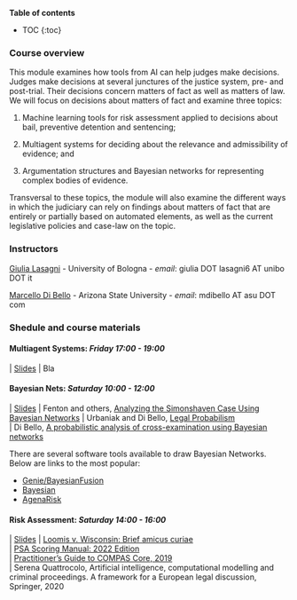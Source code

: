 **Table of contents** 
* TOC
{:toc}


### Course overview

This module examines how tools from AI can help judges make decisions.  Judges make decisions at several junctures of 
the justice system, pre- and post-trial. Their decisions concern matters of fact as well as matters of law. 
We will focus on decisions about matters of fact and examine three topics:

  1. Machine learning tools for risk assessment applied to decisions about bail, preventive detention and sentencing;

  2. Multiagent systems for deciding about the relevance and admissibility of evidence; and

  3. Argumentation structures and Bayesian networks for representing complex bodies of evidence.

Transversal to these topics, the module will also examine the different ways in which the judiciary 
can rely on findings about matters of fact that are entirely or partially based on automated elements, 
as well as the current legislative policies and case-law on the topic.

### Instructors

[Giulia Lasagni][GL] - University of Bologna - *email*: giulia DOT lasagni6 AT unibo DOT it

[Marcello Di Bello][MDB] - Arizona State University - *email*: mdibello AT asu DOT com

[GL]: https://www.unibo.it/sitoweb/giulia.lasagni6/en
[MDB]: www.marcellodibello.com

### Shedule and course materials


#### Multiagent Systems: *Friday 17:00 - 19:00*  

|       [Slides]()
|       Bla

#### Bayesian Nets: *Saturday 10:00 - 12:00* 


|       [Slides]()
|       Fenton and others, [Analyzing the Simonshaven Case Using Bayesian Networks][S]
|       Urbaniak and Di Bello, [Legal Probabilism][LP]                                           
|       Di Bello, [A probabilistic analysis of cross-examination using Bayesian networks][C]

There are several software tools available to draw Bayesian Networks. Below are links to the most popular:
- [Genie/BayesianFusion](https://www.bayesfusion.com/)
- [Bayesian](https://www.bayesia.com/)
- [AgenaRisk](https://www.agenarisk.com/)

[LP]: https://plato.stanford.edu/entries/legal-probabilism/
[S]: https://onlinelibrary.wiley.com/doi/full/10.1111/tops.12417
[C]: https://onlinelibrary.wiley.com/doi/abs/10.1111/phis.12209

#### Risk Assessment:  *Saturday 14:00 - 16:00*     

|       [Slides]()
|       [Loomis v. Wisconsin: Brief amicus curiae][LW]                    
|       [PSA Scoring Manual: 2022 Edition][PSA]                           
|       [Practitioner’s Guide to COMPAS Core, 2019][COMPAS]     
|        Serena Quattrocolo, Artificial intelligence, computational modelling and criminal proceedings. A framework for a European legal discussion, Springer, 2020 

[LW]: https://www.scotusblog.com/wp-content/uploads/2017/05/16-6387-CVSG-Loomis-AC-Pet.pdf
[PSA]: https://advancingpretrial.org/improving-pretrial-justice/appr-resources/psa-scoring-manual-2022-edition/
[COMPAS]: https://www.equivant.com/practitioners-guide-to-compas-core/


